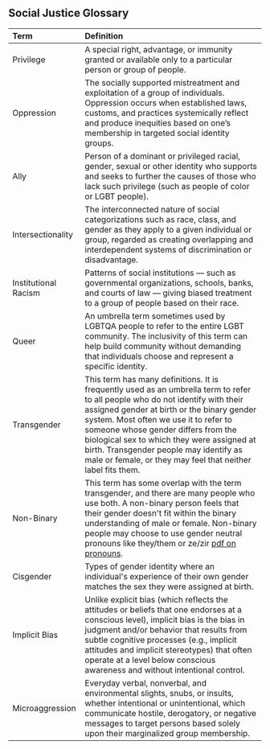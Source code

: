 ## Social Justice Glossary

| Term | Definition |
| :-- | :-- |
| Privilege | A special right, advantage, or immunity granted or available only to a particular person or group of people. |
| Oppression | The socially supported mistreatment and exploitation of a group of individuals. Oppression occurs when established laws, customs, and practices systemically reflect and produce inequities based on one’s membership in targeted social identity groups. |
| Ally | Person of a dominant or privileged racial, gender, sexual or other identity who supports and seeks to further the causes of those who lack such privilege (such as people of color or LGBT people). |
| Intersectionality | The interconnected nature of social categorizations such as race, class, and gender as they apply to a given individual or group, regarded as creating overlapping and interdependent systems of discrimination or disadvantage. |
| Institutional Racism | Patterns of social institutions — such as governmental organizations, schools, banks, and courts of law — giving biased treatment to a group of people based on their race. |
| Queer | An umbrella term sometimes used by LGBTQA people to refer to the entire LGBT community. The inclusivity of this term can help build community without demanding that individuals choose and represent a specific identity. |
| Transgender | This term has many definitions. It is frequently used as an umbrella term to refer to all people who do not identify with their assigned gender at birth or the binary gender system. Most often we use it to refer to someone whose gender differs from the biological sex to which they were assigned at birth. Transgender people may identify as male or female, or they may feel that neither label fits them. |
| Non-Binary | This term has some overlap with the term transgender, and there are many people who use both. A non-binary person feels that their gender doesn't fit within the binary understanding of male or female. Non-binary people may choose to use gender neutral pronouns like they/them or ze/zir [pdf on pronouns](https://www.ccsu.edu/lgbt/files/PreferredGenderPronounsForFaculty.pdf). |
| Cisgender | Types of gender identity where an individual's experience of their own gender matches the sex they were assigned at birth. |
| Implicit Bias | Unlike explicit bias (which reflects the attitudes or beliefs that one endorses at a conscious level), implicit bias is the bias in judgment and/or behavior that results from subtle cognitive processes (e.g., implicit attitudes and implicit stereotypes) that often operate at a level below conscious awareness and without intentional control. |
| Microaggression | Everyday verbal, nonverbal, and environmental slights, snubs, or insults, whether intentional or unintentional, which communicate hostile, derogatory, or negative messages to target persons based solely upon their marginalized group membership. |
